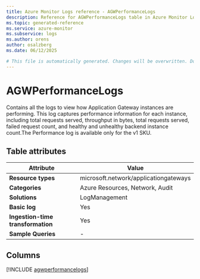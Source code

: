 ```yaml
---
title: Azure Monitor Logs reference - AGWPerformanceLogs
description: Reference for AGWPerformanceLogs table in Azure Monitor Logs.
ms.topic: generated-reference
ms.service: azure-monitor
ms.subservice: logs
ms.author: orens
author: osalzberg
ms.date: 06/12/2025

# This file is automatically generated. Changes will be overwritten. Do not change this file directly.
---
```


# AGWPerformanceLogs

Contains all the logs to view how Application Gateway instances are performing. This log captures performance information for each instance, including total requests served, throughput in bytes, total requests served, failed request count, and healthy and unhealthy backend instance count.The Performance log is available only for the v1 SKU.


## Table attributes

|Attribute|Value|
|---|---|
|**Resource types**|microsoft.network/applicationgateways|
|**Categories**|Azure Resources, Network, Audit|
|**Solutions**| LogManagement|
|**Basic log**|Yes|
|**Ingestion-time transformation**|Yes|
|**Sample Queries**|-|



## Columns
  
[!INCLUDE [agwperformancelogs](~/reusable-content/ce-skilling/azure/includes/azure-monitor/reference/tables/agwperformancelogs-include.md)]
